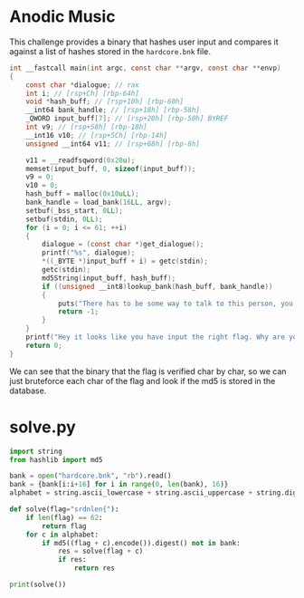 # Anodic Music

This challenge provides a binary that hashes user input and compares it against a list of hashes stored in the `hardcore.bnk` file.

```c
int __fastcall main(int argc, const char **argv, const char **envp)
{
    const char *dialogue; // rax
    int i; // [rsp+Ch] [rbp-64h]
    void *hash_buff; // [rsp+10h] [rbp-60h]
    __int64 bank_handle; // [rsp+18h] [rbp-58h]
    _QWORD input_buff[7]; // [rsp+20h] [rbp-50h] BYREF
    int v9; // [rsp+58h] [rbp-18h]
    __int16 v10; // [rsp+5Ch] [rbp-14h]
    unsigned __int64 v11; // [rsp+68h] [rbp-8h]

    v11 = __readfsqword(0x28u);
    memset(input_buff, 0, sizeof(input_buff));
    v9 = 0;
    v10 = 0;
    hash_buff = malloc(0x10uLL);
    bank_handle = load_bank(16LL, argv);
    setbuf(_bss_start, 0LL);
    setbuf(stdin, 0LL);
    for (i = 0; i <= 61; ++i)
    {
        dialogue = (const char *)get_dialogue();
        printf("%s", dialogue);
        *((_BYTE *)input_buff + i) = getc(stdin);
        getc(stdin);
        md5String(input_buff, hash_buff);
        if ((unsigned __int8)lookup_bank(hash_buff, bank_handle))
        {
            puts("There has to be some way to talk to this person, you just haven't found it yet.");
            return -1;
        }
    }
    printf("Hey it looks like you have input the right flag. Why are you still here?");
    return 0;
}
```

We can see that the binary that the flag is verified char by char, so we can just bruteforce each char of the flag and look if the md5 is stored in the database.

# solve.py

```py
import string
from hashlib import md5

bank = open("hardcore.bnk", "rb").read()
bank = {bank[i:i+16] for i in range(0, len(bank), 16)}
alphabet = string.ascii_lowercase + string.ascii_uppercase + string.digits + r"{}_"

def solve(flag="srdnlen{"):
    if len(flag) == 62:
        return flag
    for c in alphabet:
        if md5((flag + c).encode()).digest() not in bank:
            res = solve(flag + c)
            if res:
                return res

print(solve())
```
